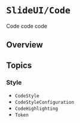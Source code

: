 # ``SlideUI/Code``

Code code code 

## Overview

## Topics

### Style

- ``CodeStyle``
- ``CodeStyleConfiguration``
- ``CodeHighlighting``
- ``Token``
